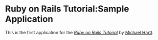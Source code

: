 # Ruby on Rails Tutorial:Sample Application

This is the first application for the
[*Ruby on Rails Tutorial*](http://railstutorial.jp/)
by [Michael Hartl](http://michaelhartl.com/).
